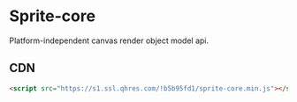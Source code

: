 # Sprite-core

Platform-independent canvas render object model api.

## CDN

```html
<script src="https://s1.ssl.qhres.com/!b5b95fd1/sprite-core.min.js"></script>
```
